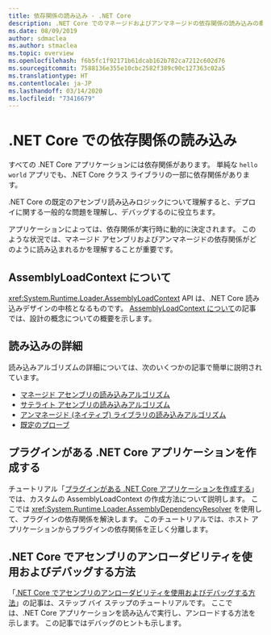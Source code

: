 ```yaml
---
title: 依存関係の読み込み - .NET Core
description: .NET Core でのマネージドおよびアンマネージドの依存関係の読み込みの概要
ms.date: 08/09/2019
author: sdmaclea
ms.author: stmaclea
ms.topic: overview
ms.openlocfilehash: f6b5fc1f92171b61dcab162b782ca7212c602d76
ms.sourcegitcommit: 7588136e355e10cbc2582f389c90c127363c02a5
ms.translationtype: HT
ms.contentlocale: ja-JP
ms.lasthandoff: 03/14/2020
ms.locfileid: "73416679"
---
```

# <a name="dependency-loading-in-net-core"></a>.NET Core での依存関係の読み込み

すべての .NET Core アプリケーションには依存関係があります。 単純な `hello world` アプリでも、.NET Core クラス ライブラリの一部に依存関係があります。

.NET Core の既定のアセンブリ読み込みロジックについて理解すると、デプロイに関する一般的な問題を理解し、デバッグするのに役立ちます。

アプリケーションによっては、依存関係が実行時に動的に決定されます。 このような状況では、マネージド アセンブリおよびアンマネージドの依存関係がどのように読み込まれるかを理解することが重要です。

## <a name="understanding-assemblyloadcontext"></a>AssemblyLoadContext について

<xref:System.Runtime.Loader.AssemblyLoadContext> API は、.NET Core 読み込みデザインの中核となるものです。 [AssemblyLoadContext について](understanding-assemblyloadcontext.md)の記事では、設計の概念についての概要を示します。

## <a name="loading-details"></a>読み込みの詳細

読み込みアルゴリズムの詳細については、次のいくつかの記事で簡単に説明されています。

- [マネージド アセンブリの読み込みアルゴリズム](loading-managed.md)
- [サテライト アセンブリの読み込みアルゴリズム](loading-resources.md)
- [アンマネージド (ネイティブ) ライブラリの読み込みアルゴリズム](loading-unmanaged.md)
- [既定のプローブ](default-probing.md)

## <a name="create-a-net-core-application-with-plugins"></a>プラグインがある .NET Core アプリケーションを作成する

チュートリアル「[プラグインがある .NET Core アプリケーションを作成する](../tutorials/creating-app-with-plugin-support.md)」では、カスタムの AssemblyLoadContext の作成方法について説明します。 ここでは <xref:System.Runtime.Loader.AssemblyDependencyResolver> を使用して、プラグインの依存関係を解決します。 このチュートリアルでは、ホスト アプリケーションからプラグインの依存関係を正しく分離します。

## <a name="how-to-use-and-debug-assembly-unloadability-in-net-core"></a>.NET Core でアセンブリのアンローダビリティを使用およびデバッグする方法

「[.NET Core でアセンブリのアンローダビリティを使用およびデバッグする方法](../../standard/assembly/unloadability.md)」の記事は、ステップ バイ ステップのチュートリアルです。 ここでは、.NET Core アプリケーションを読み込んで実行し、アンロードする方法を示します。 この記事ではデバッグのヒントも示します。
